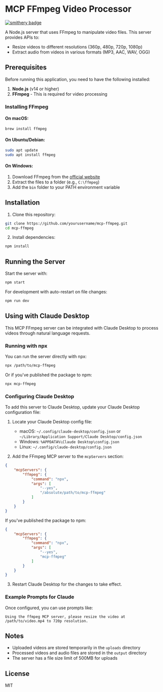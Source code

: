 # MCP FFmpeg Video Processor
[![smithery badge](https://smithery.ai/badge/@bitscorp-mcp/mcp-ffmpeg)](https://smithery.ai/server/@bitscorp-mcp/mcp-ffmpeg)

A Node.js server that uses FFmpeg to manipulate video files. This server provides APIs to:

- Resize videos to different resolutions (360p, 480p, 720p, 1080p)
- Extract audio from videos in various formats (MP3, AAC, WAV, OGG)

## Prerequisites

Before running this application, you need to have the following installed:

1. **Node.js** (v14 or higher)
2. **FFmpeg** - This is required for video processing

### Installing FFmpeg

#### On macOS:
```bash
brew install ffmpeg
```

#### On Ubuntu/Debian:
```bash
sudo apt update
sudo apt install ffmpeg
```

#### On Windows:
1. Download FFmpeg from the [official website](https://ffmpeg.org/download.html)
2. Extract the files to a folder (e.g., `C:\ffmpeg`)
3. Add the `bin` folder to your PATH environment variable

## Installation

1. Clone this repository:
```bash
git clone https://github.com/yourusername/mcp-ffmpeg.git
cd mcp-ffmpeg
```

2. Install dependencies:
```bash
npm install
```

## Running the Server

Start the server with:

```bash
npm start
```

For development with auto-restart on file changes:

```bash
npm run dev
```

## Using with Claude Desktop

This MCP FFmpeg server can be integrated with Claude Desktop to process videos through natural language requests.

### Running with npx

You can run the server directly with npx:

```bash
npx /path/to/mcp-ffmpeg
```

Or if you've published the package to npm:

```bash
npx mcp-ffmpeg
```

### Configuring Claude Desktop

To add this server to Claude Desktop, update your Claude Desktop configuration file:

1. Locate your Claude Desktop config file:
   - macOS: `~/.config/claude-desktop/config.json` or `~/Library/Application Support/Claude Desktop/config.json`
   - Windows: `%APPDATA%\Claude Desktop\config.json`
   - Linux: `~/.config/claude-desktop/config.json`

2. Add the FFmpeg MCP server to the `mcpServers` section:

```json
{
    "mcpServers": {
        "ffmpeg": {
            "command": "npx",
            "args": [
                "--yes",
                "/absolute/path/to/mcp-ffmpeg"
            ]
        }
    }
}
```

If you've published the package to npm:

```json
{
    "mcpServers": {
        "ffmpeg": {
            "command": "npx",
            "args": [
                "--yes",
                "mcp-ffmpeg"
            ]
        }
    }
}
```

3. Restart Claude Desktop for the changes to take effect.

### Example Prompts for Claude

Once configured, you can use prompts like:

```
Using the ffmpeg MCP server, please resize the video at /path/to/video.mp4 to 720p resolution.
```

## Notes

- Uploaded videos are stored temporarily in the `uploads` directory
- Processed videos and audio files are stored in the `output` directory
- The server has a file size limit of 500MB for uploads

## License

MIT
